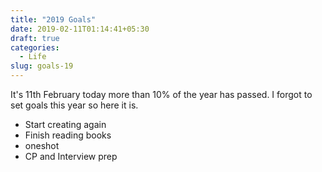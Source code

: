 ```yaml
---
title: "2019 Goals"
date: 2019-02-11T01:14:41+05:30
draft: true
categories:
  - Life
slug: goals-19
---
```


It's 11th February today more than 10% of the year has passed. I forgot to set goals this year so here it is.

- Start creating again
- Finish reading books
- oneshot
- CP and Interview prep
